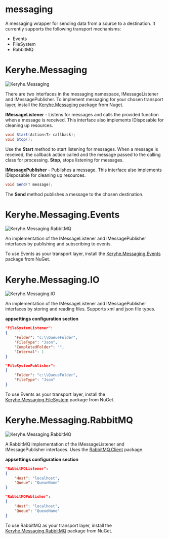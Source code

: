 # messaging

A messaging wrapper for sending data from a source to a destination. It currently supports the following transport mechanisms:

- Events
- FileSystem
- RabbitMQ

# Keryhe.Messaging

![Keryhe.Messaging](https://img.shields.io/nuget/v/Keryhe.Messaging.svg)

There are two interfaces in the messaging namespace, IMessageListener and IMessagePublisher. To implement messaging for your chosen transport layer, install the [Keryhe.Messaging](https://www.nuget.org/packages/keryhe.messaging) package from Nuget.

**IMessageListener** - Listens for messages and calls the provided function when a message is received. This interface also implements IDisposable for cleaning up resources.

```c#
void Start(Action<T> callback);
void Stop();
```

Use the **Start** method to start listening for messages. When a message is received, the callback action called and the message passed to the calling class for processing. **Stop**, stops listening for messages.

**IMessagePublisher** - Publishes a message. This interface also implements IDisposable for cleaning up resources.

```c#
void Send(T message);
```

The **Send** method publishes a message to the chosen destination. 

# Keryhe.Messaging.Events

![Keryhe.Messaging.RabbitMQ](https://img.shields.io/nuget/v/Keryhe.Messaging.Events.svg)

An implementation of the IMessageListener and IMessagePublisher interfaces by publishing and subscribing to events.

To use Events as your transport layer, install the [Keryhe.Messaging.Events](https://www.nuget.org/packages/keryhe.messaging.events) package from NuGet.

# Keryhe.Messaging.IO

![Keryhe.Messaging.IO](https://img.shields.io/nuget/v/Keryhe.Messaging.io.svg)

An implementation of the IMessageListener and IMessagePublisher interfaces by storing and reading files. Supports xml and json file types.

**appsettings configuration section**

```json
"FileSystemListener": 
{
    "Folder": "c:\\QueueFolder",
    "FileType": "Json",
    "CompletedFolder": "",
    "Interval": 1
}

"FileSystemPublisher": 
{
    "Folder": "c:\\QueueFolder",
    "FileType": "Json"
}
```

To use Events as your transport layer, install the [Keryhe.Messaging.FileSystem](https://www.nuget.org/packages/keryhe.messaging.filesystem) package from NuGet.

# Keryhe.Messaging.RabbitMQ

![Keryhe.Messaging.RabbitMQ](https://img.shields.io/nuget/v/Keryhe.Messaging.RabbitMQ.svg)

A RabbitMQ implementation of the IMessageListener and IMessagePublisher interfaces. Uses the [RabbitMQ.Client](https://www.nuget.org/packages/rabbitmq.client) package.

**appsettings configuration section**

```json
"RabbitMQListener": 
{
    "Host": "localhost",
    "Queue": "QueueName"
}

"RabbitMQPublisher": 
{
    "Host": "localhost",
    "Queue": "QueueName"
}
```

To use RabbitMQ as your transport layer, install the [Keryhe.Messaging.RabbitMQ](https://www.nuget.org/packages/keryhe.messaging.rabbitmq) package from NuGet.
